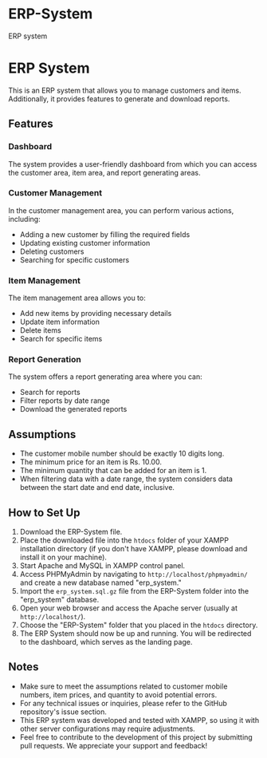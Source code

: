 # ERP-System
ERP system 

# ERP System

This is an ERP system that allows you to manage customers and items. Additionally, it provides features to generate and download reports.

## Features

### Dashboard

The system provides a user-friendly dashboard from which you can access the customer area, item area, and report generating areas.

### Customer Management

In the customer management area, you can perform various actions, including:
- Adding a new customer by filling the required fields
- Updating existing customer information
- Deleting customers
- Searching for specific customers

### Item Management

The item management area allows you to:
- Add new items by providing necessary details
- Update item information
- Delete items
- Search for specific items

### Report Generation

The system offers a report generating area where you can:
- Search for reports
- Filter reports by date range
- Download the generated reports

## Assumptions

- The customer mobile number should be exactly 10 digits long.
- The minimum price for an item is Rs. 10.00.
- The minimum quantity that can be added for an item is 1.
- When filtering data with a date range, the system considers data between the start date and end date, inclusive.

## How to Set Up

1. Download the ERP-System file.
2. Place the downloaded file into the `htdocs` folder of your XAMPP installation directory (if you don't have XAMPP, please download and install it on your machine).
3. Start Apache and MySQL in XAMPP control panel.
4. Access PHPMyAdmin by navigating to `http://localhost/phpmyadmin/` and create a new database named "erp_system."
5. Import the `erp_system.sql.gz` file from the ERP-System folder into the "erp_system" database.
6. Open your web browser and access the Apache server (usually at `http://localhost/`).
7. Choose the "ERP-System" folder that you placed in the `htdocs` directory.
8. The ERP System should now be up and running. You will be redirected to the dashboard, which serves as the landing page.

## Notes

- Make sure to meet the assumptions related to customer mobile numbers, item prices, and quantity to avoid potential errors.
- For any technical issues or inquiries, please refer to the GitHub repository's issue section.
- This ERP system was developed and tested with XAMPP, so using it with other server configurations may require adjustments.
- Feel free to contribute to the development of this project by submitting pull requests. We appreciate your support and feedback!
